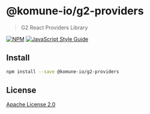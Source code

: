 # @komune-io/g2-providers

> G2 React Providers Library

[![NPM](https://img.shields.io/npm/v/@komune-io/g2-providers.svg)](https://www.npmjs.com/package/@komune-io/g2-providers) [![JavaScript Style Guide](https://img.shields.io/badge/code_style-standard-brightgreen.svg)](https://standardjs.com)

## Install

```bash
npm install --save @komune-io/g2-providers
```

## License

[Apache License 2.0](https://github.com/apache/.github/blob/main/LICENSE)
